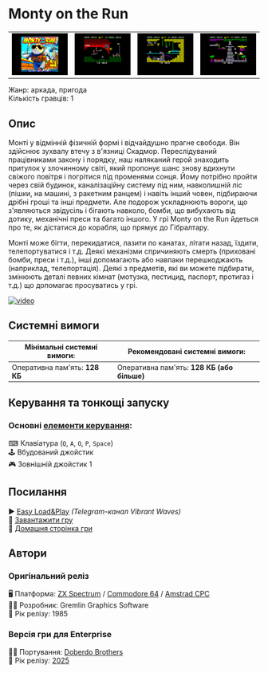 # Monty on the Run

| | | | |
| --- | --- | --- | --- |
|![screen1](screenshots/scrn_montyontherun_01.png)|![screen2](screenshots/scrn_montyontherun_02.png)|![screen3](screenshots/scrn_montyontherun_03.png)|![screen4](screenshots/scrn_montyontherun_04.png)|

Жанр: аркада, пригода  
Кількість гравців: 1

## Опис

Монті у відмінній фізичній формі і відчайдушно прагне свободи. Він здійснює зухвалу втечу з в'язниці Скадмор. Переслідуваний працівниками закону і порядку, наш наляканий герой знаходить притулок у злочинному світі, який пропонує шанс знову вдихнути свіжого повітря і погрітися під променями сонця. Йому потрібно пройти через свій будинок, каналізаційну систему під ним, навколишній ліс (пішки, на машині, з ракетним ранцем) і навіть інший човен, підбираючи дрібні гроші та інші предмети. Але подорож ускладнюють вороги, що з'являються звідусіль і бігають навколо, бомби, що вибухають від дотику, механічні преси та багато іншого. У грі Monty on the Run йдеться про те, як дістатися до корабля, що прямує до Гібралтару.

Монті може бігти, перекидатися, лазити по канатах, літати назад, їздити, телепортуватися і т.д. Деякі механізми спричиняють смерть (приховані бомби, преси і т.д.), інші допомагають або навпаки перешкоджають (наприклад, телепортація). Деякі з предметів, які ви можете підбирати, змінюють деталі певних кімнат (мотузка, пестицид, паспорт, протигаз і т.д.) що допомагає просуватись у грі.

[![video](https://img.youtube.com/vi/w5iOx8ynD8U/0.jpg)](https://www.youtube.com/watch?v=w5iOx8ynD8U)

## Системні вимоги

|Мінімальні системні вимоги:|Рекомендовані системні вимоги:|
|---------------------------|------------------------------|
|Оперативна пам'ять: **128 КБ**|Оперативна пам'ять: **128 КБ (або більше)**|  

## Керування та тонкощі запуску
### Основні [елементи керування](../controllers.md):
⌨ Клавіатура (`Q`, `A`, `O`, `P`, `Space`)  
🕹 Вбудований джойстик  
🎮 Зовнішній джойстик 1

## Посилання

▶ [Easy Load&Play](https://t.me/EP128k_Load_n_Play/757) *(Telegram-канал Vibrant Waves)*  
💾 [Завантажити гру](http://doberdobrothers.hu/ep128_files/monty_on_the_run_ep128.rar)  
🏡 [Домашня сторінка гри](https://www.doberdobrothers.hu/?page_id=2093)

## Автори
### Оригінальний реліз
🖥 Платформа: [ZX Spectrum](https://spectrumcomputing.co.uk/entry/3258/ZX-Spectrum/Monty_on_the_Run) / [Commodore 64](https://www.lemon64.com/?game_id=1705) / [Amstrad CPC](https://www.cpc-power.com/index.php?page=detail&num=1452)  
👨‍💻 Розробник: Gremlin Graphics Software  
📅 Рік релізу: 1985  

### Версія гри для Enterprise
👨‍💻 Портування: [Doberdo Brothers](../../community/doberdo_brothers.md)  
📅 Рік релізу: [2025](../release_years/2025.md)